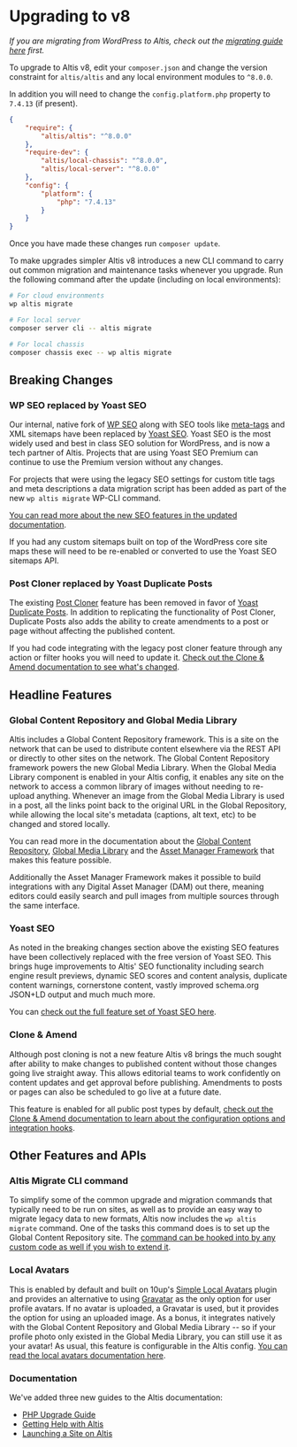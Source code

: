# Upgrading to v8

_If you are migrating from WordPress to Altis, check out the [migrating guide here](../migrating-from-wordpress.md) first._

To upgrade to Altis v8, edit your `composer.json` and change the version constraint for `altis/altis` and any local environment modules to `^8.0.0`.

In addition you will need to change the `config.platform.php` property to `7.4.13` (if present).

```json
{
	"require": {
		"altis/altis": "^8.0.0"
	},
	"require-dev": {
		"altis/local-chassis": "^8.0.0",
		"altis/local-server": "^8.0.0"
	},
	"config": {
		"platform": {
			"php": "7.4.13"
		}
	}
}
```

Once you have made these changes run `composer update`.

To make upgrades simpler Altis v8 introduces a new CLI command to carry out common migration and maintenance tasks whenever you upgrade. Run the following command after the update (including on local environments):

```sh
# For cloud environments
wp altis migrate

# For local server
composer server cli -- altis migrate

# For local chassis
composer chassis exec -- wp altis migrate
```


## Breaking Changes

### WP SEO replaced by Yoast SEO

Our internal, native fork of [WP SEO](https://github.com/humanmade/wp-seo) along with SEO tools like [meta-tags](https://github.com/humanmade/meta-tags) and XML sitemaps have been replaced by [Yoast SEO](https://github.com/Yoast/wordpress-seo/). Yoast SEO is the most widely used and best in class SEO solution for WordPress, and is now a tech partner of Altis. Projects that are using Yoast SEO Premium can continue to use the Premium version without any changes.

For projects that were using the legacy SEO settings for custom title tags and meta descriptions a data migration script has been added as part of the new `wp altis migrate` WP-CLI command.

[You can read more about the new SEO features in the updated documentation](docs://seo/README.md).

If you had any custom sitemaps built on top of the WordPress core site maps these will need to be re-enabled or converted to use the Yoast SEO sitemaps API.


### Post Cloner replaced by Yoast Duplicate Posts

The existing [Post Cloner](https://github.com/humanmade/post-cloner) feature has been removed in favor of [Yoast Duplicate Posts](https://github.com/Yoast/duplicate-post). In addition to replicating the functionality of Post Cloner, Duplicate Posts also adds the ability to create amendments to a post or page without affecting the published content.

If you had code integrating with the legacy post cloner feature through any action or filter hooks you will need to update it. [Check out the Clone & Amend documentation to see what's changed](docs://workflow/clone-and-amend.md).


## Headline Features

### Global Content Repository and Global Media Library

Altis includes a Global Content Repository framework. This is a site on the network that can be used to distribute content elsewhere via the REST API or directly to other sites on the network. The Global Content Repository framework powers the new Global Media Library. When the Global Media Library component is enabled in your Altis config, it enables any site on the network to access a common library of images without needing to re-upload anything. Whenever an image from the Global Media Library is used in a post, all the links point back to the original URL in the Global Repository, while allowing the local site's metadata (captions, alt text, etc) to be changed and stored locally.

You can read more in the documentation about the [Global Content Repository](docs://core/global-content-repository.md), [Global Media Library](docs://media/global-media-library.md) and the [Asset Manager Framework](docs://media/asset-manager-framework.md) that makes this feature possible.

Additionally the Asset Manager Framework makes it possible to build integrations with any Digital Asset Manager (DAM) out there, meaning editors could easily search and pull images from multiple sources through the same interface.

### Yoast SEO

As noted in the breaking changes section above the existing SEO features have been collectively replaced with the free version of Yoast SEO. This brings huge improvements to Altis' SEO functionality including search engine result previews, dynamic SEO scores and content analysis, duplicate content warnings, cornerstone content, vastly improved schema.org JSON+LD output and much much more.

You can [check out the full feature set of Yoast SEO here](https://yoast.com/wordpress/plugins/seo/).

### Clone & Amend

Although post cloning is not a new feature Altis v8 brings the much sought after ability to make changes to published content without those changes going live straight away. This allows editorial teams to work confidently on content updates and get approval before publishing. Amendments to posts or pages can also be scheduled to go live at a future date.

This feature is enabled for all public post types by default, [check out the Clone & Amend documentation to learn about the configuration options and integration hooks](docs://workflow/clone-and-amend.md).

## Other Features and APIs

### Altis Migrate CLI command

To simplify some of the common upgrade and migration commands that typically need to be run on sites, as well as to provide an easy way to migrate legacy data to new formats, Altis now includes the `wp altis migrate` command. One of the tasks this command does is to set up the Global Content Repository site. The [command can be hooked into by any custom code as well if you wish to extend it](docs://core/cli-command.md).

### Local Avatars

This is enabled by default and built on 10up's [Simple Local Avatars](https://github.com/10up/simple-local-avatars) plugin and provides an alternative to using [Gravatar](https://gravatar.com/) as the only option for user profile avatars. If no avatar is uploaded, a Gravatar is used, but it provides the option for using an uploaded image. As a bonus, it integrates natively with the Global Content Repository and Global Media Library -- so if your profile photo only existed in the Global Media Library, you can still use it as your avatar! As usual, this feature is configurable in the Altis config. [You can read the local avatars documentation here](docs://cms/local-avatars.md).

### Documentation

We've added three new guides to the Altis documentation:

* [PHP Upgrade Guide](../updating-php/README.md)
* [Getting Help with Altis](../getting-help-with-altis.md)
* [Launching a Site on Altis](../launching-a-site-on-altis.md)
